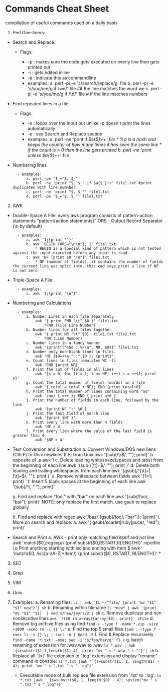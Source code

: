 # Commands Cheat Sheet
compilation of useful commands used on a daily basis

1. Perl One-liners:
- Search and Replace:
    - Flags:
        + -p : makes sure the code gets executed on everly line then gets printed out
        + -i : gets edited inline
        + -e : indicate this as commandline 
        
        - examples:
            a. perl -pi -e 's/search/replace/g' file
            b. perl -pi -e 's/you/me/g if /we/' file #if the line matches the word we
            c. perl -pi -e 's/you/me/g if /\d/' file # if the line matches numbers

- Find repeated lines in a file:
    - Flags:
        + -n : loops over the input but unlike -p doesn't print the lines automatically
        + -e : see Search and Replace section

        - examples:
            a. perl -ne 'print if $a{$_}++' file
                * %a is a hash and keeps the counter of how many times it has seen the same line
                * if the count is > 0 then the line gets printed
            b. perl -ne 'print unless $a{$_}++' file
            
- Numbering lines
    
        - examples:
            a. perl -pe '$_="$. $_"'
            b. perl -ne 'print "$. $_" if $a{$_}++' file1.txt #print duplicates with line numnber
            c. perl -ne 'print "$. $_"' file1.txt
            d. perl -pe '$_="$. $_"' file1.txt

2. AWK
- Double-Space A File:
    every awk program consists of pattern-action statements "pattern{action statements}"
    ORS - Output Record Separator (\n by default)
    
        - examples:
            a. awk '1;{print ""}'
            b. awk 'BEGIN {ORS="\n\n"}; 1' file1.txt
                * BEGIN is a special kind of pattern which is not tested against the input.executed before any input is read
            c. awk 'NF {print $0 "\n"}' file1.txt
                * NF (number of fields). it contains the number of fields the current line was split into. this cmd says print a line if NF is not zero
                
- Triple-Space A File:

        - examples:
            a. awk '1;{print "\n"}'
            
- Numbering and Calculations

        - examples:
            a. Number Lines in each file separately
                awk '{ print FNR "\t" $0 }' file1.txt
                    *FNR (File Line Number)
            b. Number lines for all files together
                awk '{ print NR "\t" $0}' file1.txt file2.txt
                    *NR (Line Number)
            c. Number lines in a fancy manner
                awk '{printf("%5d : %s\n", NR, $0)}' file1.txt
            d. Number only non-blank lines in files.
                awk 'NF {$0=++a " :" $0 }; {print}'
            e. Count lines in files (emulates WC -l)
                awk 'END {print NR}'
            f. Print the sum of fields in all lines
                awk '{s = 0; for (i = 1; i <= NF; i++) s = s+$1; print s}'
            g. Count the total number of fields (words) in a file
                awk '{ total = total + NF}; END {print total+0}'
            h. Print the total number of lines containing word "no"
                awk '/no/ { n++ }; END { print n+0 }'
            i. Print the number of fields in each line, followed by the line
                awk '{print NF ":" %0 } '
            j. Print the last field of earch line
                awk '{print $NF }'
            k. Print every line with more than 4 fields
                awk 'NF > 4'
            l. Print every lien where the value of the last field is greater than 4
                awk '$NF > 4'
- Text Conversion and Substitution
    a. Convert Windows/DOS new liens (CRLF) to Unix newlines (LF) from Unix
        awk '{sub(/\r$/, ""); print}'
    b. opposite of .a
        awk 1
    c.	Delete leading whitespace(spaces and tabs) from the beginning of each line
        awk '{sub(/[\t]+$/, ""); print }'
    d. Delete both leading and trailing whitespaces from each line
        awk '{gsub(/^[\t]+|[\t]+$/, ""); print }'
    e. Remove whitespace between fields
        awk '{$1=$1; print} '
    f. Insert 5 blank spaces at the beginning of each line
        awk '{sub(/^/, "     "); print}'

    g. Find and replace "foo " with "bar" on each line
        awk '{sub(/foo/, "bar"); print}'
        NOTE: only replace the first match. use gsub to replace globally

    h. Find and replace with regex
        awk '/baz/ {gsub(/foo/, "bar")}; {print}'
    i. More on search and replace:
        a. awk '{ gsub(/scarlet|ruby|puce/, "red"); print}'
        
- Search and Print
    a. AWK - print only matching field itself and not line
        awk 'match($0,/regexp/) {print substr($0,RSTART,RLENGTH)}' inputfile
        i.e Print anything starting with isc and ending with Item
        $ awk 'match($0, /isc[a-zA-Z]*Item/) {print substr($0, RSTART, RLENGTH)}' *


3. SED
4. Grep
5. VIM
6. Unix
7. Examples:
a. Renaming files:
    ```ls | awk '$1 ~/^file/ {print "mv "$1" "$1".new"}'| sh```
b. Renaming within filename
    ```ls *new* | awk '{print "mv "$1" "$1}' | sed s/new/jeyrs/2 | sh```
c. Remove duplicate and non consecutive lines 
    ```awk '!($0 in array){array[$0]; print}' aFile```
d. Remove big archive files using find 
    ```find / -type f -name *.zip -size +100M -exec rm -i {} \;"```
e. Find the top 5 small files
    ```find . -type f -exec ls -s {} \; | sort -n | head -5```
f. Find & Replace recursively
    ```find -name '*.txt' -exec sed -i 's/foo/bar/g' {} +```
g. batch renaming of extension for .wav.wav to .wav
    ```ls *.wav | awk '{s=substr($1,1,length($1)-4); print "mv " s ".wav " s ""}'| sh```
h. Replace all '.txt' file extension to '.log' extension and display "rename" command in console:
    ```ls *.txt |awk ' {s=substr($1, 1, length($1) - 4); print "mv " s ".txt " s ".log"}'```

    * Executable mode of bulk replace file extension from '.txt' to '.log':
        ```ls *.txt |awk ' {s=substr($0, 1, length($0) - 4); system("mv " s ".txt " s ".log")}'```
